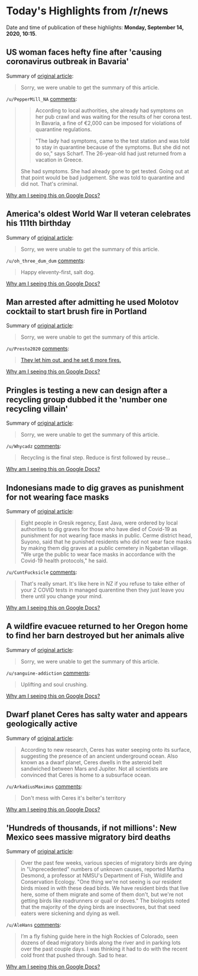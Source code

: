 # Today's Highlights from /r/news

Date and time of publication of these highlights: **Monday, September 14, 2020, 10:15**.

## US woman faces hefty fine after 'causing coronavirus outbreak in Bavaria'

Summary of [original article](https://www.thelocal.de/20200913/us-woman-faces-hefty-fine-after-causing-coronavirus-outbreak-in-bavaria):

> Sorry, we were unable to get the summary of this article.

`/u/PepperMill_NA` [comments](https://www.reddit.com/r/news/comments/isigcv/us_woman_faces_hefty_fine_after_causing/):

> >  According to local authorities, she already had symptoms on her pub crawl and was waiting for the results of her corona test. In Bavaria, a fine of €2,000 can be imposed for violations of quarantine regulations.
> 
> > "The lady had symptoms, came to the test station and was told to stay in quarantine because of the symptoms. But she did not do so," says Scharf. The 26-year-old had just returned from a vacation in Greece. 
> 
> She had symptoms.  She had already gone to get tested.  Going out at that point would be bad judgement.  She was told to quarantine and did not.  That's criminal.

[Why am I seeing this on Google Docs?](https://docs.google.com/document/d/1Dc6We63vOXIZsc0op-Bt4abqkYjXzOigalQqFxmvvbM/edit?usp=sharing)

## America's oldest World War II veteran celebrates his 111th birthday

Summary of [original article](https://edition.cnn.com/2020/09/12/us/oldest-veteran-wwii-111th-birthday/index.html?utm_medium=social&utm_source=twCNN&utm_content=2020-09-14T13%3A00%3A23&utm_term=link):

> Sorry, we were unable to get the summary of this article.

`/u/oh_three_dum_dum` [comments](https://www.reddit.com/r/news/comments/iskikt/americas_oldest_world_war_ii_veteran_celebrates/):

> Happy eleventy-first, salt dog.

[Why am I seeing this on Google Docs?](https://docs.google.com/document/d/1Dc6We63vOXIZsc0op-Bt4abqkYjXzOigalQqFxmvvbM/edit?usp=sharing)

## Man arrested after admitting he used Molotov cocktail to start brush fire in Portland

Summary of [original article](https://katu.com/news/local/man-arrested-after-admitting-he-used-molotov-cocktail-to-start-brush-fire-in-portland):

> Sorry, we were unable to get the summary of this article.

`/u/Presto2020` [comments](https://www.reddit.com/r/news/comments/ism9pl/man_arrested_after_admitting_he_used_molotov/):

> [They let him out, and he set 6 more fires.](https://archive.vn/f3GLb)

[Why am I seeing this on Google Docs?](https://docs.google.com/document/d/1Dc6We63vOXIZsc0op-Bt4abqkYjXzOigalQqFxmvvbM/edit?usp=sharing)

## Pringles is testing a new can design after a recycling group dubbed it the 'number one recycling villain'

Summary of [original article](https://www.cnn.com/2020/09/11/europe/pringles-tube-redesign-recycling-trnd/index.html):

> Sorry, we were unable to get the summary of this article.

`/u/Whycadz` [comments](https://www.reddit.com/r/news/comments/iskf1y/pringles_is_testing_a_new_can_design_after_a/):

> Recycling is the final step. Reduce is first followed by reuse...

[Why am I seeing this on Google Docs?](https://docs.google.com/document/d/1Dc6We63vOXIZsc0op-Bt4abqkYjXzOigalQqFxmvvbM/edit?usp=sharing)

## Indonesians made to dig graves as punishment for not wearing face masks

Summary of [original article](https://www.asiaone.com/asia/indonesians-made-dig-graves-punishment-not-wearing-face-masks):

> Eight people in Gresik regency, East Java, were ordered by local authorities to dig graves for those who have died of Covid-19 as punishment for not wearing face masks in public. Cerme district head, Suyono, said that he punished residents who did not wear face masks by making them dig graves at a public cemetery in Ngabetan village. "We urge the public to wear face masks in accordance with the Covid-19 health protocols," he said.

`/u/CuntFucksicle` [comments](https://www.reddit.com/r/news/comments/iscnzx/indonesians_made_to_dig_graves_as_punishment_for/):

> That's really smart. It's like here in NZ if you refuse to take either of your 2 COVID tests in managed quarentine then they just leave you there until you change your mind.

[Why am I seeing this on Google Docs?](https://docs.google.com/document/d/1Dc6We63vOXIZsc0op-Bt4abqkYjXzOigalQqFxmvvbM/edit?usp=sharing)

## A wildfire evacuee returned to her Oregon home to find her barn destroyed but her animals alive

Summary of [original article](https://www.cnn.com/2020/09/14/us/oregon-wildfires-monday/index.html):

> Sorry, we were unable to get the summary of this article.

`/u/sanguine-addiction` [comments](https://www.reddit.com/r/news/comments/isj30p/a_wildfire_evacuee_returned_to_her_oregon_home_to/):

> Uplifting and soul crushing.

[Why am I seeing this on Google Docs?](https://docs.google.com/document/d/1Dc6We63vOXIZsc0op-Bt4abqkYjXzOigalQqFxmvvbM/edit?usp=sharing)

## Dwarf planet Ceres has salty water and appears geologically active

Summary of [original article](https://www.pbs.org/wgbh/nova/article/dwarf-planet-ceres-water-geologically-active/):

> According to new research, Ceres has water seeping onto its surface, suggesting the presence of an ancient underground ocean. Also known as a dwarf planet, Ceres dwells in the asteroid belt sandwiched between Mars and Jupiter. Not all scientists are convinced that Ceres is home to a subsurface ocean.

`/u/ArkadiusMaximus` [comments](https://www.reddit.com/r/news/comments/isl7wg/dwarf_planet_ceres_has_salty_water_and_appears/):

> Don't mess with Ceres it's belter's territory

[Why am I seeing this on Google Docs?](https://docs.google.com/document/d/1Dc6We63vOXIZsc0op-Bt4abqkYjXzOigalQqFxmvvbM/edit?usp=sharing)

## 'Hundreds of thousands, if not millions': New Mexico sees massive migratory bird deaths

Summary of [original article](https://www.lcsun-news.com/story/news/2020/09/12/mass-deaths-migratory-birds-new-mexico-environment/5780282002/):

> Over the past few weeks, various species of migratory birds are dying in "Unprecedented" numbers of unknown causes, reported Martha Desmond, a professor at NMSU's Department of Fish, Wildlife and Conservation Ecology. "One thing we're not seeing is our resident birds mixed in with these dead birds. We have resident birds that live here, some of them migrate and some of them don't, but we're not getting birds like roadrunners or quail or doves." The biologists noted that the majority of the dying birds are insectivores, but that seed eaters were sickening and dying as well.

`/u/AleHans` [comments](https://www.reddit.com/r/news/comments/isfz0m/hundreds_of_thousands_if_not_millions_new_mexico/):

> I’m a fly fishing guide here in the high Rockies of Colorado,  seen dozens of dead migratory birds along the river and in parking lots over the past couple days.  I was thinking it had to do with the recent cold front that pushed through.  Sad to hear.

[Why am I seeing this on Google Docs?](https://docs.google.com/document/d/1Dc6We63vOXIZsc0op-Bt4abqkYjXzOigalQqFxmvvbM/edit?usp=sharing)


